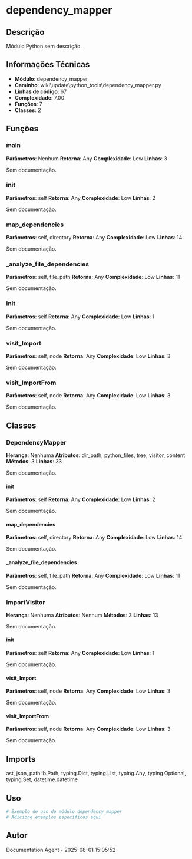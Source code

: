 # dependency_mapper

## Descrição

Módulo Python sem descrição.

## Informações Técnicas

- **Módulo**: dependency_mapper
- **Caminho**: wiki\update\python_tools\dependency_mapper.py
- **Linhas de código**: 67
- **Complexidade**: 7.00
- **Funções**: 7
- **Classes**: 2

## Funções

### main

**Parâmetros**: Nenhum
**Retorna**: Any
**Complexidade**: Low
**Linhas**: 3

Sem documentação.

### __init__

**Parâmetros**: self
**Retorna**: Any
**Complexidade**: Low
**Linhas**: 2

Sem documentação.

### map_dependencies

**Parâmetros**: self, directory
**Retorna**: Any
**Complexidade**: Low
**Linhas**: 14

Sem documentação.

### _analyze_file_dependencies

**Parâmetros**: self, file_path
**Retorna**: Any
**Complexidade**: Low
**Linhas**: 11

Sem documentação.

### __init__

**Parâmetros**: self
**Retorna**: Any
**Complexidade**: Low
**Linhas**: 1

Sem documentação.

### visit_Import

**Parâmetros**: self, node
**Retorna**: Any
**Complexidade**: Low
**Linhas**: 3

Sem documentação.

### visit_ImportFrom

**Parâmetros**: self, node
**Retorna**: Any
**Complexidade**: Low
**Linhas**: 3

Sem documentação.

## Classes

### DependencyMapper

**Herança**: Nenhuma
**Atributos**: dir_path, python_files, tree, visitor, content
**Métodos**: 3
**Linhas**: 33

Sem documentação.

#### __init__

**Parâmetros**: self
**Retorna**: Any
**Complexidade**: Low
**Linhas**: 2

Sem documentação.

#### map_dependencies

**Parâmetros**: self, directory
**Retorna**: Any
**Complexidade**: Low
**Linhas**: 14

Sem documentação.

#### _analyze_file_dependencies

**Parâmetros**: self, file_path
**Retorna**: Any
**Complexidade**: Low
**Linhas**: 11

Sem documentação.

### ImportVisitor

**Herança**: Nenhuma
**Atributos**: Nenhum
**Métodos**: 3
**Linhas**: 13

Sem documentação.

#### __init__

**Parâmetros**: self
**Retorna**: Any
**Complexidade**: Low
**Linhas**: 1

Sem documentação.

#### visit_Import

**Parâmetros**: self, node
**Retorna**: Any
**Complexidade**: Low
**Linhas**: 3

Sem documentação.

#### visit_ImportFrom

**Parâmetros**: self, node
**Retorna**: Any
**Complexidade**: Low
**Linhas**: 3

Sem documentação.

## Imports

ast, json, pathlib.Path, typing.Dict, typing.List, typing.Any, typing.Optional, typing.Set, datetime.datetime

## Uso

```python
# Exemplo de uso do módulo dependency_mapper
# Adicione exemplos específicos aqui
```

## Autor

Documentation Agent - 2025-08-01 15:05:52
